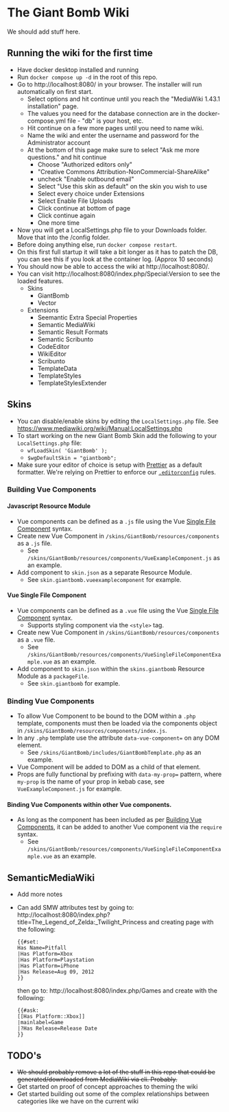 # The Giant Bomb Wiki

We should add stuff here.

## Running the wiki for the first time

- Have docker desktop installed and running
- Run `docker compose up -d` in the root of this repo.
- Go to http://localhost:8080/ in your browser. The installer will run automatically on first start.
  * Select options and hit continue until you reach the "MediaWiki 1.43.1 installation" page.  
  * The values you need for the database connection are in the docker-compose.yml file - "db" is your host, etc.
  * Hit continue on a few more pages until you need to name wiki.
  * Name the wiki and enter the username and password for the Administrator account
  * At the bottom of this page make sure to select "Ask me more questions." and hit continue
    - Choose "Authorized editors only"
    - "Creative Commons Attribution-NonCommercial-ShareAlike"
    - uncheck "Enable outbound email"
    - Select "Use this skin as default" on the skin you wish to use
    - Select every choice under Extensions
    - Select Enable File Uploads
    - Click continue at bottom of page
    - Click continue again
    - One more time
- Now you will get a LocalSettings.php file to your Downloads folder. Move that into the /config folder.
- Before doing anything else, run `docker compose restart`.
- On this first full startup it will take a bit longer as it has to patch the DB, you can see this if you look at the container log. (Approx 10 seconds)
- You should now be able to access the wiki at http://localhost:8080/.
- You can visit http://localhost:8080/index.php/Special:Version to see the loaded features.
  * Skins
    - GiantBomb
    - Vector
  * Extensions
    - Seemantic Extra Special Properties
    - Semantic MediaWiki
    - Semantic Result Formats
    - Semantic Scribunto
    - CodeEditor    
    - WikiEditor
    - Scribunto
    - TemplateData
    - TemplateStyles
    - TemplateStylesExtender

## Skins

- You can disable/enable skins by editing the `LocalSettings.php` file. See https://www.mediawiki.org/wiki/Manual:LocalSettings.php
- To start working on the new Giant Bomb Skin add the following to your `LocalSettings.php` file:
  - `wfLoadSkin( 'GiantBomb' );`
  - `$wgDefaultSkin = "giantbomb";`
- Make sure your editor of choice is setup with [Prettier](https://prettier.io/docs/install) as a default formatter. We're relying on Prettier to enforce our [`.editorconfig`](https://editorconfig.org/) rules.

### Building Vue Components

#### Javascript Resource Module
- Vue components can be defined as a `.js` file using the Vue [Single File Component](https://vuejs.org/api/sfc-spec.html) syntax.
- Create new Vue Component in `/skins/GiantBomb/resources/components` as a `.js` file.
  - See `/skins/GiantBomb/resources/components/VueExampleComponent.js` as an example.
- Add component to `skin.json` as a separate Resource Module.
  - See `skin.giantbomb.vueexamplecomponent` for example.

#### Vue Single File Component
- Vue components can be defined as a `.vue` file using the Vue [Single File Component](https://vuejs.org/api/sfc-spec.html) syntax.
  - Supports styling component via the `<style>` tag.
- Create new Vue Component in `/skins/GiantBomb/resources/components` as a `.vue` file.
  - See `/skins/GiantBomb/resources/components/VueSingleFileComponentExample.vue` as an example.
- Add component to `skin.json` within the `skins.giantbomb` Resource Module as a `packageFile`.
  - See `skin.giantbomb` for example.

### Binding Vue Components
- To allow Vue Component to be bound to the DOM within a `.php` template, components must then be loaded via the components object in `/skins/GiantBomb/resources/components/index.js`.
- In any `.php` template use the attribute `data-vue-component=` on any DOM element.
  - See `/skins/GiantBomb/includes/GiantBombTemplate.php` as an example.
- Vue Component will be added to DOM as a child of that element.
- Props are fully functional by prefixing with `data-my-prop=` pattern, where `my-prop` is the name of your prop in kebab case, see `VueExampleComponent.js` for example.

#### Binding Vue Components within other Vue components.
- As long as the component has been included as per [Building Vue Components](#building-vue-components), it can be added to another Vue component via the `require` syntax.
  - See `/skins/GiantBomb/resources/components/VueSingleFileComponentExample.vue` as an example.

## SemanticMediaWiki
- Add more notes
- Can add SMW attributes test by going to: http://localhost:8080/index.php?title=The_Legend_of_Zelda:_Twilight_Princess and creating page with the following:
  ```
  {{#set:
  Has Name=Pitfall
  |Has Platform=Xbox
  |Has Platform=Playstation
  |Has Platform=iPhone
  |Has Release=Aug 09, 2012
  }}
  ```

  then go to: http://localhost:8080/index.php/Games and create with the following:
  ```
  {{#ask:
  [[Has Platform::Xbox]]
  |mainlabel=Game
  |?Has Release=Release Date 
  }}
  ```
  
## TODO's

- ~~We should probably remove a lot of the stuff in this repo that could be generated/downloaded from MediaWiki via cli. Probably.~~
- Get started on proof of concept approaches to theming the wiki
- Get started building out some of the complex relationships between categories like we have on the current wiki
